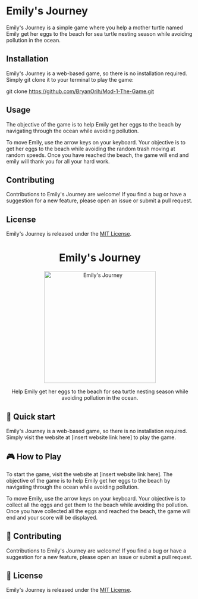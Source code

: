 # Emily's Journey

Emily's Journey is a simple game where you help a mother turtle named Emily get her eggs to the beach for sea turtle nesting season while avoiding pollution in the ocean.

## Installation

Emily's Journey is a web-based game, so there is no installation required. Simply git clone it to your terminal to play the game:

git clone https://github.com/BryanOrih/Mod-1-The-Game.git

## Usage

The objective of the game is to help Emily get her eggs to the beach by navigating through the ocean while avoiding pollution.

To move Emily, use the arrow keys on your keyboard. Your objective is to get her eggs to the beach while avoiding the random trash moving at random speeds. 
Once you have reached the beach, the game will end and emily will thank you for all your hard work.

## Contributing

Contributions to Emily's Journey are welcome! If you find a bug or have a suggestion for a new feature, please open an issue or submit a pull request.

## License

Emily's Journey is released under the [MIT License](https://opensource.org/licenses/MIT).

<h1 align="center">Emily's Journey</h1>

<p align="center">
  <img src="https://i.imgur.com/7uUwZrW.png" alt="Emily's Journey" width="300">
</p>

<p align="center">
  Help Emily get her eggs to the beach for sea turtle nesting season while avoiding pollution in the ocean.
</p>

## 🚀 Quick start

Emily's Journey is a web-based game, so there is no installation required. Simply visit the website at [insert website link here] to play the game.

## 🎮 How to Play

To start the game, visit the website at [insert website link here]. The objective of the game is to help Emily get her eggs to the beach by navigating through the ocean while avoiding pollution.

To move Emily, use the arrow keys on your keyboard. Your objective is to collect all the eggs and get them to the beach while avoiding the pollution. Once you have collected all the eggs and reached the beach, the game will end and your score will be displayed.

## 🤝 Contributing

Contributions to Emily's Journey are welcome! If you find a bug or have a suggestion for a new feature, please open an issue or submit a pull request.

## 📄 License

Emily's Journey is released under the [MIT License](https://opensource.org/licenses/MIT).
